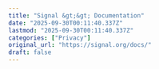 ```yaml
---
title: "Signal &gt;&gt; Documentation"
date: "2025-09-30T00:11:40.337Z"
lastmod: "2025-09-30T00:11:40.337Z"
categories: ["Privacy"]
original_url: "https://signal.org/docs/"
draft: false
---
```

